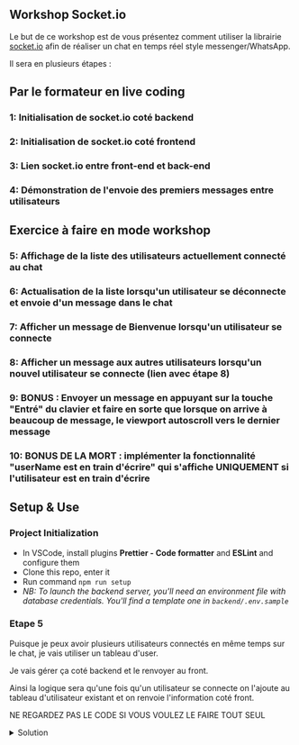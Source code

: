 ## Workshop Socket.io

Le but de ce workshop est de vous présentez comment utiliser la librairie [socket.io](https://socket.io/) afin de réaliser un chat en temps réel style messenger/WhatsApp.

Il sera en plusieurs étapes :

## Par le formateur en live coding

### 1: Initialisation de socket.io coté backend

### 2: Initialisation de socket.io coté frontend

### 3: Lien socket.io entre front-end et back-end

### 4: Démonstration de l'envoie des premiers messages entre utilisateurs

## Exercice à faire en mode workshop

### 5: Affichage de la liste des utilisateurs actuellement connecté au chat

### 6: Actualisation de la liste lorsqu'un utilisateur se déconnecte et envoie d'un message dans le chat

### 7: Afficher un message de Bienvenue lorsqu'un utilisateur se connecte

### 8: Afficher un message aux autres utilisateurs lorsqu'un nouvel utilisateur se connecte (lien avec étape 8)

### 9: BONUS : Envoyer un message en appuyant sur la touche "Entré" du clavier et faire en sorte que lorsque on arrive à beaucoup de message, le viewport autoscroll vers le dernier message

### 10: BONUS DE LA MORT : implémenter la fonctionnalité "userName est en train d'écrire" qui s'affiche UNIQUEMENT si l'utilisateur est en train d'écrire

## Setup & Use

### Project Initialization

- In VSCode, install plugins **Prettier - Code formatter** and **ESLint** and configure them
- Clone this repo, enter it
- Run command `npm run setup`
- _NB: To launch the backend server, you'll need an environment file with database credentials. You'll find a template one in `backend/.env.sample`_

### Etape 5

Puisque je peux avoir plusieurs utilisateurs connectés en même temps sur le chat, je vais utiliser
un tableau d'user.

Je vais gérer ça coté backend et le renvoyer au front.

Ainsi la logique sera qu'une fois qu'un utilisateur se connecte on l'ajoute au tableau d'utilisateur
existant et on renvoie l'information coté front.

NE REGARDEZ PAS LE CODE SI VOUS VOULEZ LE FAIRE TOUT SEUL

<details>
<summary> Solution </summary>
<br>
``js
  // je stock mes users dans un tableau
  let users = [];

    // pour avoir la liste des utilisateurs connectés

socket.on("newUser", (data) => {
users.push(data); // j'ajoute l'utilisateur à mon tableau avec les data reçues du front
io.emit("newUserResponse", users);
});
``

</details>
